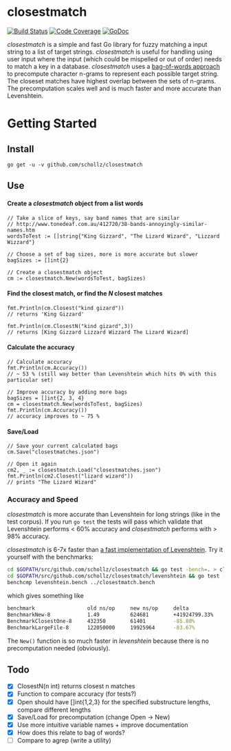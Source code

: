 
# closestmatch

<a href="https://travis-ci.org/schollz/closestmatch"><img src="https://img.shields.io/travis/schollz/closestmatch.svg?style=flat-square" alt="Build Status"></a>
<a href="http://gocover.io/github.com/schollz/closestmatch"><img src="https://img.shields.io/badge/coverage-98%25-brightgreen.svg?style=flat-square" alt="Code Coverage"></a>
<a href="https://godoc.org/github.com/schollz/closestmatch"><img src="https://img.shields.io/badge/api-reference-blue.svg?style=flat-square" alt="GoDoc"></a>

*closestmatch* is a simple and fast Go library for fuzzy matching a input string to a list of target strings. *closestmatch* is useful for handling using user input where the input (which could be mispelled or out of order) needs to match a key in a database. *closestmatch* uses a [bag-of-words approach](https://en.wikipedia.org/wiki/Bag-of-words_model) to precompute character n-grams to represent each possible target string. The closeset matches have highest overlap between the sets of n-grams. The precomputation scales well and is much faster and more accurate than Levenshtein.

Getting Started
===============

## Install

```
go get -u -v github.com/schollz/closestmatch
```

## Use 

####  Create a *closestmatch* object from a list words

```golang
// Take a slice of keys, say band names that are similar
// http://www.tonedeaf.com.au/412720/38-bands-annoyingly-similar-names.htm
wordsToTest := []string{"King Gizzard", "The Lizard Wizard", "Lizzard Wizzard"}

// Choose a set of bag sizes, more is more accurate but slower
bagSizes := []int{2}

// Create a closestmatch object
cm := closestmatch.New(wordsToTest, bagSizes)
```

#### Find the closest match, or find the *N* closest matches

```golang
fmt.Println(cm.Closest("kind gizard"))
// returns 'King Gizzard'

fmt.Println(cm.ClosestN("kind gizard",3))
// returns [King Gizzard Lizzard Wizzard The Lizard Wizard]
```

#### Calculate the accuracy

```golang
// Calculate accuracy
fmt.Println(cm.Accuracy())
// ~ 53 % (still way better than Levenshtein which hits 0% with this particular set)

// Improve accuracy by adding more bags
bagSizes = []int{2, 3, 4}
cm = closestmatch.New(wordsToTest, bagSizes)
fmt.Println(cm.Accuracy())
// accuracy improves to ~ 75 %
```

#### Save/Load

```golang
// Save your current calculated bags
cm.Save("closestmatches.json")

// Open it again
cm2, _ := closestmatch.Load("closestmatches.json")
fmt.Println(cm2.Closest("lizard wizard"))
// prints "The Lizard Wizard"
```

### Accuracy and Speed

*closestmatch* is more accurate than Levenshtein for long strings (like in the test corpus). If you run `go test` the tests will pass which validate that Levenshtein performs < 60% accuracy and *closestmatch* performs with > 98% accuracy. 

*closestmatch* is 6-7x faster than [a fast implementation of Levenshtein](https://groups.google.com/forum/#!topic/golang-nuts/YyH1f_qCZVc). Try it yourself with the benchmarks:

```bash
cd $GOPATH/src/github.com/schollz/closestmatch && go test -bench=. > closestmatch.bench
cd $GOPATH/src/github.com/schollz/closestmatch/levenshtein && go test -bench=. > levenshtein.bench
benchcmp levenshtein.bench ../closestmatch.bench
```

which gives something like

```bash
benchmark                 old ns/op     new ns/op     delta
BenchmarkNew-8            1.49          624681        +41924799.33%
BenchmarkClosestOne-8     432350        61401         -85.80%
BenchmarkLargeFile-8      122050000     19925964      -83.67%
```

The `New()` function is so much faster in *levenshtein* because there is no precomputation needed (obviously).

## Todo

- [x] ClosestN(n int) returns closest n matches
- [x] Function to compare accuracy (for tests?)
- [x] Open should have []int{1,2,3} for the specified substructure lengths, compare different lengths
- [x] Save/Load for precomputation (change Open -> New)
- [x] Use more intuitive variable names + improve documentation
- [x] How does this relate to bag of words?
- [ ] Compare to agrep (write a utility)
